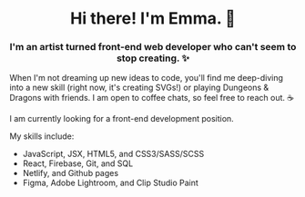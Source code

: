<h1 align="center">Hi there! I'm Emma. 🌻</h1>
<h3 align="center">I'm an artist turned front-end web developer who can't seem to stop creating. ✨</h3>

When I'm not dreaming up new ideas to code, you'll find me deep-diving into a new skill (right now, it's creating SVGs!) or playing Dungeons & Dragons with friends. I am open to coffee chats, so feel free to reach out. ☕

I am currently looking for a front-end development position. 

My skills include:
- JavaScript, JSX, HTML5, and CSS3/SASS/SCSS
- React, Firebase, Git, and SQL
- Netlify, and Github pages
- Figma, Adobe Lightroom, and Clip Studio Paint

<!-- <a href="https://github.com/emmacodeswell/convoychat">
  <img height=200 align="center" src="https://github-readme-stats.vercel.app/api/top-langs?username=emmacodeswell&layout=compact&langs_count=8&card_width=320&theme=material-palenight" />
</a> --!>

